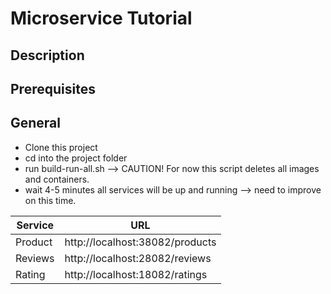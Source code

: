 # Microservice Tutorial

## Description

## Prerequisites

## General

* Clone this project
* cd into the project folder
* run build-run-all.sh --> CAUTION! For now this script deletes all images and containers.
* wait 4-5 minutes all services will be up and running --> need to improve on this time. 

|Service | URL|
|--------|----|
| Product| http://localhost:38082/products|
| Reviews| http://localhost:28082/reviews|
| Rating | http://localhost:18082/ratings|

